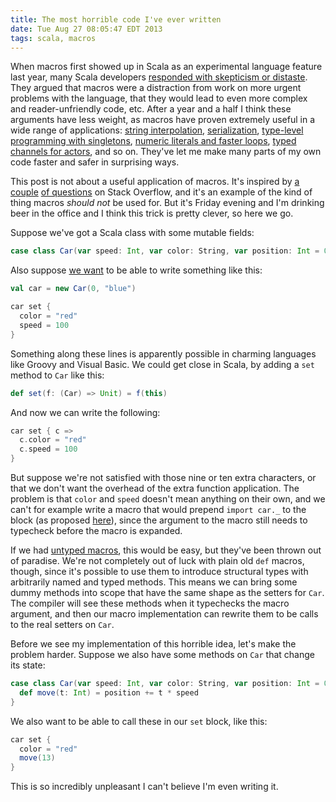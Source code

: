 ```yaml
---
title: The most horrible code I've ever written
date: Tue Aug 27 08:05:47 EDT 2013
tags: scala, macros
---
```


When macros first showed up in Scala as an experimental language feature last
year, many Scala developers
[responded with skepticism or distaste](http://blog.empathybox.com/post/19126121307/scala-macros-oh-god-why).
They argued that macros were a distraction from work on more urgent problems with
the language, that they would lead to even more complex and reader-unfriendly
code, etc. After a year and a half I think these arguments have less weight,
as macros have proven extremely useful in a wide range of applications:
[string interpolation](http://docs.scala-lang.org/sips/pending/string-interpolation.html),
[serialization](https://github.com/scala/pickling),
[type-level programming with singletons](https://github.com/milessabin/shapeless),
[numeric literals and faster loops](https://github.com/non/spire),
[typed channels for actors](http://doc.akka.io/docs/akka/snapshot/scala/typed-channels.html),
and so on. They've let me make many parts of my own code faster and safer
in surprising ways.

This post is not about a useful application of macros.
It's inspired by
[a couple](http://stackoverflow.com/q/18537093/334519)
[of questions](http://stackoverflow.com/q/18535356/334519) on Stack Overflow,
and it's an example of the kind of thing macros _should not_ be used for.
But it's Friday evening and I'm drinking beer in the office and I think this trick
is pretty clever, so here we go.

Suppose we've got a Scala class with some mutable fields:

``` scala
case class Car(var speed: Int, var color: String, var position: Int = 0)
```

Also suppose [we want](http://stackoverflow.com/q/18535356/334519)
to be able to write something like this:

``` scala
val car = new Car(0, "blue")

car set {
  color = "red"
  speed = 100
}
```

Something along these lines is apparently possible in charming languages
like Groovy and Visual Basic. We could get close in Scala, by adding a
`set` method to `Car` like this:

``` scala
def set(f: (Car) => Unit) = f(this)
```

And now we can write the following:

``` scala
car set { c =>
  c.color = "red"
  c.speed = 100
}
```

But suppose we're not satisfied with those nine or ten extra characters,
or that we don't want the overhead of the extra function application.
The problem is that `color` and `speed` doesn't mean anything on their own,
and we can't for example write a macro that would prepend `import car._` to
the block (as proposed [here](http://stackoverflow.com/q/18537093/334519)),
since the argument to the macro still needs to typecheck before the macro is expanded.

If we had [untyped macros](http://docs.scala-lang.org/overviews/macros/untypedmacros.html),
this would be easy, but they've been thrown out of paradise. We're not completely
out of luck with plain old `def` macros, though, since it's possible to use them to
introduce structural types with arbitrarily named and typed methods. This means
we can bring some dummy methods into scope that have the same shape as the 
setters for `Car`. The compiler will see these methods when it typechecks the macro
argument, and then our macro implementation can rewrite them to be calls to the
real setters on `Car`.

Before we see my implementation of this horrible idea, let's make the problem harder.
Suppose we also have some methods on `Car` that change its state:

``` scala
case class Car(var speed: Int, var color: String, var position: Int = 0) {
  def move(t: Int) = position += t * speed
}
```

We also want to be able to call these in our `set` block, like this:

``` scala
car set {
  color = "red"
  move(13)
}
```

This is so incredibly unpleasant I can't believe I'm even writing it.

